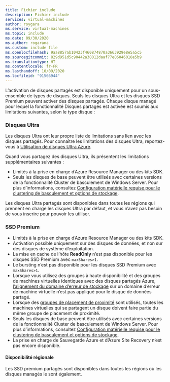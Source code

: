 ```yaml
---
title: Fichier include
description: Fichier include
services: virtual-machines
author: roygara
ms.service: virtual-machines
ms.topic: include
ms.date: 09/30/2020
ms.author: rogarana
ms.custom: include file
ms.openlocfilehash: 9aa8857ab10423f460874870a3663929e8e5a5c5
ms.sourcegitcommit: 829d951d5c90442a38012daaf77e86046018e5b9
ms.translationtype: HT
ms.contentlocale: fr-FR
ms.lasthandoff: 10/09/2020
ms.locfileid: "91566944"
---
```

L’activation de disques partagés est disponible uniquement pour un sous-ensemble de types de disques. Seuls les disques Ultra et les disques SSD Premium peuvent activer des disques partagés. Chaque disque managé pour lequel la fonctionnalité Disques partagés est activée est soumis aux limitations suivantes, selon le type disque :

### <a name="ultra-disks"></a>Disques Ultra

Les disques Ultra ont leur propre liste de limitations sans lien avec les disques partagés. Pour connaître les limitations des disques Ultra, reportez-vous à [Utilisation de disques Ultra Azure](../articles/virtual-machines/disks-enable-ultra-ssd.md).

Quand vous partagez des disques Ultra, ils présentent les limitations supplémentaires suivantes :

- Limités à la prise en charge d’Azure Resource Manager ou des kits SDK. 
- Seuls les disques de base peuvent être utilisés avec certaines versions de la fonctionnalité Cluster de basculement de Windows Server. Pour plus d’informations, consultez [Configuration matérielle requise pour le clustering de basculement et options de stockage](https://docs.microsoft.com/windows-server/failover-clustering/clustering-requirements).

Les disques Ultra partagés sont disponibles dans toutes les régions qui prennent en charge les disques Ultra par défaut, et vous n’avez pas besoin de vous inscrire pour pouvoir les utiliser.

### <a name="premium-ssds"></a>SSD Premium

- Limités à la prise en charge d’Azure Resource Manager ou des kits SDK. 
- Activation possible uniquement sur des disques de données, et non sur des disques de système d’exploitation.
- La mise en cache de l’hôte **ReadOnly** n’est pas disponible pour les disques SSD Premium avec `maxShares>1`.
- Le bursting n’est pas disponible pour les disques SSD Premium avec `maxShares>1`.
- Lorsque vous utilisez des groupes à haute disponibilité et des groupes de machines virtuelles identiques avec des disques partagés Azure, [l’alignement du domaine d’erreur de stockage](https://docs.microsoft.com/azure/virtual-machines/windows/manage-availability#use-managed-disks-for-vms-in-an-availability-set) sur un domaine d’erreur de machine virtuelle n’est pas appliqué pour le disque de données partagé.
- Lorsque des [groupes de placement de proximité](../articles/virtual-machines/windows/proximity-placement-groups.md) sont utilisés, toutes les machines virtuelles qui se partagent un disque doivent faire partie du même groupe de placement de proximité.
- Seuls les disques de base peuvent être utilisés avec certaines versions de la fonctionnalité Cluster de basculement de Windows Server. Pour plus d’informations, consultez [Configuration matérielle requise pour le clustering de basculement et options de stockage](https://docs.microsoft.com/windows-server/failover-clustering/clustering-requirements).
- La prise en charge de Sauvegarde Azure et d’Azure Site Recovery n’est pas encore disponible.

#### <a name="regional-availability"></a>Disponibilité régionale

Les SSD premium partagés sont disponibles dans toutes les régions où les disques managés le sont également.